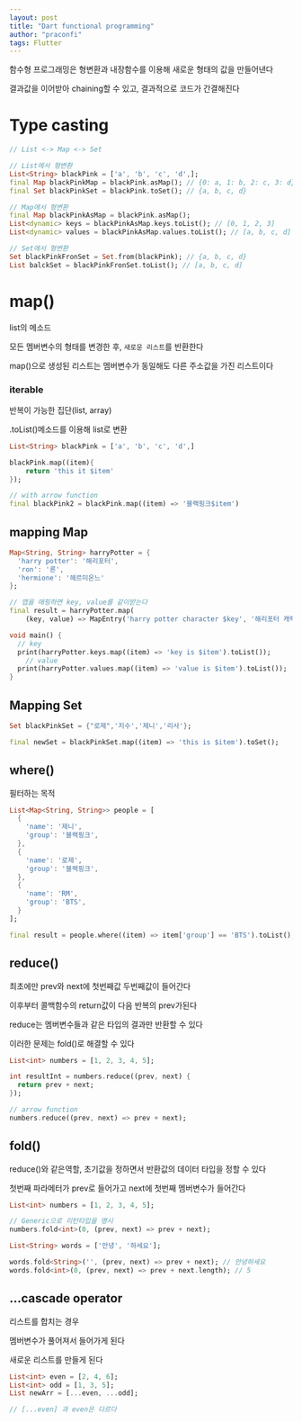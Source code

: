```yaml
---
layout: post
title: "Dart functional programming"
author: "praconfi"
tags: Flutter
---
```


함수형 프로그래밍은 형변환과 내장함수를 이용해 새로운 형태의 값을 만들어낸다

결과값을 이어받아 chaining할 수 있고, 결과적으로 코드가 간결해진다

# Type casting

```dart
// List <-> Map <-> Set 

// List에서 형변환
List<String> blackPink = ['a', 'b', 'c', 'd',]; 
final Map blackPinkMap = blackPink.asMap(); // {0: a, 1: b, 2: c, 3: d}
final Set blackPinkSet = blackPink.toSet(); // {a, b, c, d}

// Map에서 형변환
final Map blackPinkAsMap = blackPink.asMap();
List<dynamic> keys = blackPinkAsMap.keys.toList(); // [0, 1, 2, 3]
List<dynamic> values = blackPinkAsMap.values.toList(); // [a, b, c, d]

// Set에서 형변환
Set blackPinkFronSet = Set.from(blackPink); // {a, b, c, d}
List balckSet = blackPinkFronSet.toList(); // [a, b, c, d]
```

# map()

list의 메소드

모든 멤버변수의 형태를 변경한 후, `새로운 리스트`를 반환한다

map()으로 생성된 리스트는 멤버변수가 동일해도 다른 주소값을 가진 리스트이다

### iterable

반복이 가능한 집단(list, array)

.toList()메소드를 이용해 list로 변환

```dart
List<String> blackPink = ['a', 'b', 'c', 'd',] 

blackPink.map((item){
	return 'this it $item' 
});

// with arrow function
final blackPink2 = blackPink.map((item) => '블랙핑크$item')
```

## mapping Map

```dart
Map<String, String> harryPotter = {
  'harry potter': '해리포터',
  'ron': '론',
  'hermione': '헤르미온느'
};

// 맵을 매핑하면 key, value를 같이받는다
final result = harryPotter.map(
    (key, value) => MapEntry('harry potter character $key', '해리포터 캐릭터 $value'));

void main() {
  // key
  print(harryPotter.keys.map((item) => 'key is $item').toList());
	// value
  print(harryPotter.values.map((item) => 'value is $item').toList());
}
```

## Mapping Set

```dart
Set blackPinkSet = {"로제",'지수','제니','리사'};

final newSet = blackPinkSet.map((item) => 'this is $item').toSet();
```

## where()

필터하는 목적

```dart
List<Map<String, String>> people = [
  {
    'name': '제니',
    'group': '블랙핑크',
  },
  {
    'name': '로제',
    'group': '블랙핑크',
  },
  {
    'name': 'RM',
    'group': 'BTS',
  }
];

final result = people.where((item) => item['group'] == 'BTS').toList();
```

## reduce()

최초에만 prev와 next에 첫번째값 두번째값이 들어간다

이후부터 콜백함수의 return값이 다음 반복의 prev가된다

reduce는 멤버변수들과 같은 타입의 결과만 반환할 수 있다

이러한 문제는 fold()로 해결할 수 있다

```dart
List<int> numbers = [1, 2, 3, 4, 5];

int resultInt = numbers.reduce((prev, next) {
  return prev + next;
});

// arrow function
numbers.reduce((prev, next) => prev + next);
```

## fold()

reduce()와 같은역할, 초기값을 정하면서 반환값의 데이터 타입을 정할 수 있다

첫번째 파라메터가 prev로 들어가고 next에 첫번째 멤버변수가 들어간다

```dart
List<int> numbers = [1, 2, 3, 4, 5];

// Generic으로 리턴타입을 명시
numbers.fold<int>(0, (prev, next) => prev + next);

List<String> words = ['안녕', '하세요'];

words.fold<String>('', (prev, next) => prev + next); // 안녕하세요
words.fold<int>(0, (prev, next) => prev + next.length); // 5

```

## …cascade operator

리스트를 합치는 경우

멤버변수가 풀어져서 들어가게 된다

새로운 리스트를 만들게 된다

```dart
List<int> even = [2, 4, 6];
List<int> odd = [1, 3, 5];
List newArr = [...even, ...odd]; 

// [...even] 과 even은 다르다
```